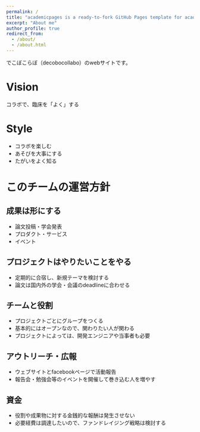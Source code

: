 ```yaml
---
permalink: /
title: "academicpages is a ready-to-fork GitHub Pages template for academic personal websites"
excerpt: "About me"
author_profile: true
redirect_from: 
  - /about/
  - /about.html
---
```


でこぼこらぼ（decobocollabo）のwebサイトです。

Vision
======
コラボで、臨床を「よく」する

Style
======
* コラボを楽しむ
* あそびを大事にする
* たがいをよく知る

このチームの運営方針
======

成果は形にする
------
* 論文投稿・学会発表
* プロダクト・サービス
* イベント

プロジェクトはやりたいことをやる
------
* 定期的に合宿し、新規テーマを検討する
* 論文は国内外の学会・会議のdeadlineに合わせる

チームと役割
------
* プロジェクトごとにグループをつくる
* 基本的にはオープンなので、関わりたい人が関わる
* プロジェクトによっては、開発エンジニアや当事者も必要

アウトリーチ・広報
------
* ウェブサイトとfacebookページで活動報告
* 報告会・勉強会等のイベントを開催して巻き込む人を増やす

資金
------
* 役割や成果物に対する金銭的な報酬は発生させない
* 必要経費は調達したいので、ファンドレイジング戦略は検討する
